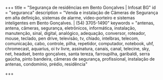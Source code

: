 +++
title = "Segurança de residências em Bento Gonçalves | Infosat BG"
id = "seguranca"
description = "Venda e instalação de Câmeras de Segurança em alta definição, sistemas de alarme, video-porteiro e sistemas inteligentes em Bento Gonçalves. | (54) 3705-1490"
keywords = "antenas, antena, câmeras, segurança, eletrônicos, informática, instalação, manutenção, sinal, digital, analógico, adequação, conversor, roteador, mouse, teclado, pen drive, televisão, tv, chiado, intelbras, telecom, comunicação, cabo, controle, pilha, repetidor, computador, notebook, uhf, chromecast, aquarius, oi tv livre, assinatura, canais, canal, telecine, sky, net, headset, bento gonçalves, santa tereza, farroupilha, garibaldi, serra gaúcha, pinto bandeira, câmeras de segurança, profissional, instalação de antenas, condomínio, prédio, residência"

+++
